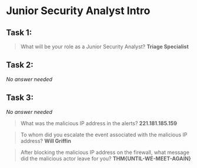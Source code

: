 # Junior Security Analyst Intro

## Task 1:

> What will be your role as a Junior Security Analyst?
**Triage Specialist**


## Task 2:

*No answer needed*

## Task 3:

*No answer needed*

> What was the malicious IP address in the alerts?
**221.181.185.159**

> To whom did you escalate the event associated with the malicious IP address?
**Will Griffin**

> After blocking the malicious IP address on the firewall, what message did the malicious actor leave for you?
**THM{UNTIL-WE-MEET-AGAIN}**
